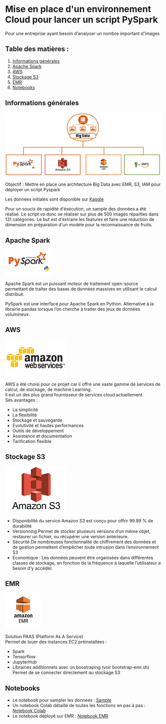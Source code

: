 # Mise en place d'un environnement Cloud pour lancer un script PySpark
Pour une entreprise ayant besoin d'analyser un nombre important d'images
## Table des matières :
1. [Informations générales](#information-générales)
2. [Apache Spark](#apache-spark)
3. [AWS](#aws)
4. [Stockage S3](#stockage-s3)
5. [EMR](#emr)
6. [Notebooks](#notebooks)

## Informations générales
![Big Data](https://github.com/Mikael-DataAnalyst/Pyspark_emr_aws/blob/main/images/big_data.png?raw=true)

Objectif : Mettre en place une architecture Big Data avec EMR, S3, IAM pour déployer un script Pyspark

Les données initiales sont disponible sur [Kaggle](https://www.kaggle.com/datasets/moltean/fruits)

Pour un soucis de rapidité d'éxécution, un sample des données a été réalisé.
Le script va donc se réaliser sur plus de 500 images réparties dans 131 catégories.
Le but est d'extraire les features et faire une réduction de dimension en préparation d'un modèle pour la reconnaissance de fruits.

## Apache Spark
![spark](https://github.com/Mikael-DataAnalyst/Pyspark_emr_aws/blob/main/images/pyspark.png?raw=true)

Apache Spark est un puissant moteur de traitement open-source permettant de traiter des bases de données massives en utilisant le calcul distribué.

PySpark est une interface pour Apache Spark en Python. Alternative à la librairie pandas lorsque l’on cherche à traiter des jeux de données volumineux.


## AWS
![aws](https://github.com/Mikael-DataAnalyst/Pyspark_emr_aws/blob/main/images/aws.jpg?raw=true)  
AWS a été choisi pour ce projet car il offre une vaste gamme de services de calcul, de stockage, de machine Learning.  
Il est un des plus grand fournisseur de services cloud actuellement.  
Ses avantages :  
* La simplicité
* La flexibilité
* Stockage et sauvegarde
* Evolutivité et hautes performances
* Outils de développement
* Assistance et documentation
* Tarification flexible

## Stockage S3
![s3](https://github.com/Mikael-DataAnalyst/Pyspark_emr_aws/blob/main/images/s3.png?raw=true)
* Disponibilité du service 
Amazon S3 est conçu pour offrir 99.99 % de durabilité
* Versionning
Permet de stocker plusieurs versions d’un même objet, restaurer un fichier, ou récupérer une version antérieure.
* Sécurité
De nombreuses fonctionnalité de chiffrement des données et de gestion permettent d’empêcher toute intrusion dans l’environnement S3
* Economique :
Les données peuvent être organisées dans différentes classes de stockage, en fonction de la fréquence à laquelle l’utilisateur a besoin d’y accéder.


## EMR
![emr](https://github.com/Mikael-DataAnalyst/Pyspark_emr_aws/blob/main/images/emr.png?raw=true)  

Solution PAAS (Platform As A Service)  
Permet de louer des instances EC2 préinstallées :  
* Spark
* Tensorflow
* JupyterHub
* Librairies additionnels avec un boostraping (voir bootstrap-emr.sh)
Permet de se connecter directement au stockage S3

## Notebooks
* Le notebook pour sampler les données : [Sample](https://github.com/Mikael-DataAnalyst/Pyspark_emr_aws/blob/main/sample_folder.ipynb)
* Un notebook Colab détaillé de toutes les fonctions en pas à pas : [Notebook Colab](https://github.com/Mikael-DataAnalyst/Pyspark_emr_aws/blob/main/notebook_colab.ipynb)
* Le notebook déployé sur EMR : [Notebook EMR](https://github.com/Mikael-DataAnalyst/Pyspark_emr_aws/blob/main/notebook_emr.ipynb)